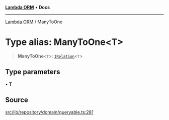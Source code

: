 [**Lambda ORM**](../README.md) • **Docs**

***

[Lambda ORM](../README.md) / ManyToOne

# Type alias: ManyToOne\<T\>

> **ManyToOne**\<`T`\>: [`IRelation`](../interfaces/IRelation.md)\<`T`\>

## Type parameters

• **T**

## Source

[src/lib/repository/domain/queryable.ts:281](https://github.com/lambda-orm/lambdaorm-base/blob/5d74b344f8322b5f4e53698b0a2759c1bc628a31/src/lib/repository/domain/queryable.ts#L281)
